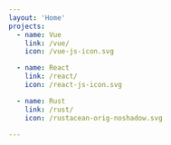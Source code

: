 ```yaml
---
layout: 'Home'
projects:
  - name: Vue
    link: /vue/
    icon: /vue-js-icon.svg

  - name: React
    link: /react/
    icon: /react-js-icon.svg

  - name: Rust
    link: /rust/
    icon: /rustacean-orig-noshadow.svg

---
```


<!-- # Hello VuePress -->
